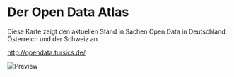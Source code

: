 ﻿Der Open Data Atlas
===================

Diese Karte zeigt den aktuellen Stand in Sachen Open Data in Deutschland, Österreich und der Schweiz an.

http://opendata.tursics.de/

![Preview](https://raw.githubusercontent.com/tursics/open-data-atlas/master/images/facebookimage.png)

